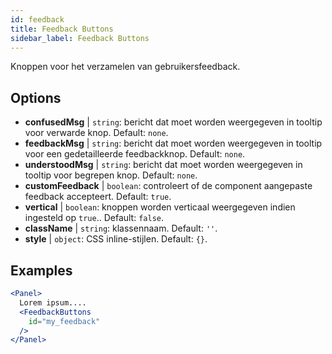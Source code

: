```yaml
---
id: feedback 
title: Feedback Buttons
sidebar_label: Feedback Buttons
---
```


Knoppen voor het verzamelen van gebruikersfeedback.

## Options

* __confusedMsg__ | `string`: bericht dat moet worden weergegeven in tooltip voor verwarde knop. Default: `none`.
* __feedbackMsg__ | `string`: bericht dat moet worden weergegeven in tooltip voor een gedetailleerde feedbackknop. Default: `none`.
* __understoodMsg__ | `string`: bericht dat moet worden weergegeven in tooltip voor begrepen knop. Default: `none`.
* __customFeedback__ | `boolean`: controleert of de component aangepaste feedback accepteert. Default: `true`.
* __vertical__ | `boolean`: knoppen worden verticaal weergegeven indien ingesteld op `true`.. Default: `false`.
* __className__ | `string`: klassennaam. Default: `''`.
* __style__ | `object`: CSS inline-stijlen. Default: `{}`.


## Examples

```jsx live
<Panel>
  Lorem ipsum....
  <FeedbackButtons
    id="my_feedback" 
  />
</Panel>
```

